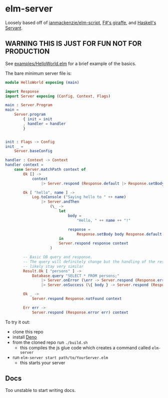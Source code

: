 # elm-server

Loosely based off of [ianmackenzie/elm-script](https://github.com/ianmackenzie/elm-script), [F#'s giraffe](https://github.com/giraffe-fsharp/Giraffe), and [Haskell's Servant](https://www.servant.dev/).

## WARNING THIS IS JUST FOR FUN NOT FOR PRODUCTION

See [examples/HelloWorld.elm](./examples/Hello) for a brief example of the basics.

The bare minimum server file is:

```Elm
module HelloWorld exposing (main)

import Response
import Server exposing (Config, Context, Flags)

main : Server.Program
main =
    Server.program
        { init = init
        , handler = handler
        }


init : Flags -> Config
init _ =
    Server.baseConfig

handler : Context -> Context
handler context =
    case Server.matchPath context of
        Ok [] ->
            context
                |> Server.respond (Response.default |> Response.setBody indexPage)

        Ok [ "hello", name ] ->
            Log.toConsole ("Saying hello to " ++ name)
                |> Server.andThen
                    (\_ ->
                        let
                            body =
                                "Hello, " ++ name ++ "!"

                            response =
                                Response.setBody body Response.default
                        in
                        Server.respond response context
                    )

        -- Basic DB query and response.
        -- The query will definitely change but the handling of the response will most
        -- likely stay very similar
        Result.Ok [ "persons" ] ->
            Database.query "SELECT * FROM persons;"
                |> Server.onError (\err -> Server.respond (Response.error err) context)
                |> Server.onSuccess (\{ body } -> Server.respond (Response.json body) context)

        Ok _ ->
            Server.respond Response.notFound context

        Err err ->
            Server.respond (Response.error err) context
```

To try it out:

- clone this repo
- install [Deno](https://deno.land/)
- from the cloned repo run `./build.sh`
  - this compiles the js glue code which creates a command called `elm-server`
- run `elm-server start path/to/YourServer.elm`
  - this starts your server

## Docs

Too unstable to start writing docs.
